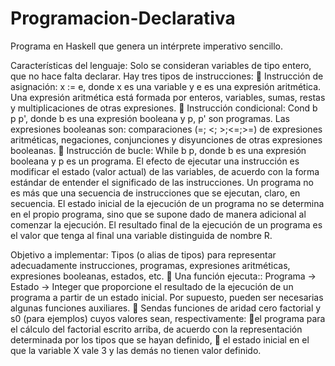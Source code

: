 # Programacion-Declarativa

Programa en Haskell que genera un intérprete imperativo sencillo.

Características del lenguaje:
Solo se consideran variables de tipo entero, que no hace falta declarar.
Hay tres tipos de instrucciones:
 Instrucción de asignación: x := e, donde x es una variable y e es una expresión aritmética.
Una expresión aritmética está formada por enteros, variables, sumas, restas y multiplicaciones
de otras expresiones.
 Instrucción condicional: Cond b p p', donde b es una expresión booleana y p, p' son programas.
Las expresiones booleanas son: comparaciones (=; <; >;<=;>=) de expresiones aritméticas,
negaciones, conjunciones y disyunciones de otras expresiones booleanas.
 Instrucción de bucle: While b p, donde b es una expresión booleana y p es un programa.
El efecto de ejecutar una instrucción es modificar el estado (valor actual) de las variables, de acuerdo
con la forma estándar de entender el significado de las instrucciones.
Un programa no es más que una secuencia de instrucciones que se ejecutan, claro, en secuencia.
El estado inicial de la ejecución de un programa no se determina en el propio programa, sino que
se supone dado de manera adicional al comenzar la ejecución.
El resultado final de la ejecución de un programa es el valor que tenga al final una variable distinguida
de nombre R.


Objetivo a implementar:
Tipos (o alias de tipos) para representar adecuadamente instrucciones, programas, expresiones
aritméticas, expresiones booleanas, estados, etc.
 Una función ejecuta:: Programa -> Estado -> Integer que proporcione el resultado de
la ejecución de un programa a partir de un estado inicial. Por supuesto, pueden ser necesarias
algunas funciones auxiliares.
 Sendas funciones de aridad cero factorial y s0 (para ejemplos) cuyos valores sean, respectivamente:
 el programa para el cálculo del factorial escrito arriba, de acuerdo con la representación
determinada por los tipos que se hayan definido,
 el estado inicial en el que la variable X vale 3 y las demás no tienen valor definido.
